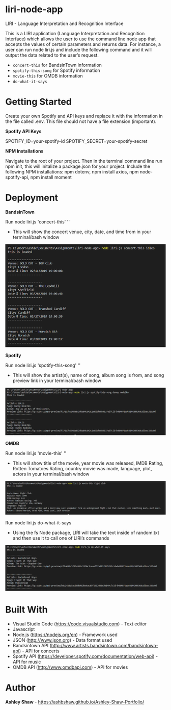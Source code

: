 # liri-node-app

LIRI - Language Interpretation and Recognition Interface

This is a LIRI application (Language Interpretation and Recognition Interface) which allows the user to use the command line node app that accepts the values of certain parameters and returns data. For instance, a user can run node liri.js and include the following command and it will output the data related to the user’s request.

* `concert-this` for BandsinTown information
* `spotify-this-song` for Spotify information
* `movie-this` for OMDB information
* `do-what-it-says`

# Getting Started

Create your own Spotify and API keys and replace it with the information in the file called .env. This file should not have a file extension (important).

**Spotify API Keys**

SPOTIFY_ID=your-spotify-id SPOTIFY_SECRET=your-spotify-secret

**NPM Installations**

Navigate to the root of your project. Then in the terminal command line run npm init, this will initalize a package.json for your project.
Include the following NPM installations: npm dotenv, npm install axios, npm node-spotify-api, npm install moment

# Deployment

**BandsinTown**

Run node liri.js 'concert-this' '<artist name here>'

* This will show the concert venue, city, date, and time from in your terminal/bash window

![bandsintown](https://github.com/ashbshaw/liri-node-app/blob/master/images/bandsintown_capture.PNG)


**Spotify**

Run node liri.js 'spotify-this-song' '<song name here>'

* This will show the artist(s), name of song, album song is from, and song preview link in your terminal/bash window

![spotify](https://github.com/ashbshaw/liri-node-app/blob/master/images/spotify_capture.PNG)


**OMDB**

Run node liri.js 'movie-this' '<movie name here>'
 
* This will show title of the movie, year movie was released, IMDB Rating, Rotten Tomatoes Rating, country movie was made, language, plot, actors in your terminal/bash window

![movie](https://github.com/ashbshaw/liri-node-app/blob/master/images/movie_capture.PNG)


Run node liri.js do-what-it-says

* Using the fs Node package, LIRI will take the text inside of random.txt and then use it to call one of LIRI’s commands

![random](https://github.com/ashbshaw/liri-node-app/blob/master/images/random_capture.PNG)



# Built With

* Visual Studio Code (https://code.visualstudio.com) - Text editor
* Javascript
* Node.js (https://nodejs.org/en) - Framework used
* JSON (http://www.json.org) - Data format used
* Bandsintown API (http://www.artists.bandsintown.com/bandsintown-api) - API for concerts
* Spotify API (https://developer.spotify.com/documentation/web-api) - API for music
* OMDB API (http://www.omdbapi.com) - API for movies

# Author

**Ashley Shaw** - https://ashbshaw.github.io/Ashley-Shaw-Portfolio/



